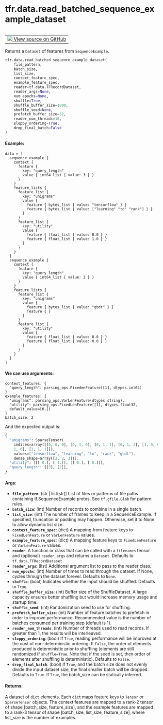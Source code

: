 <div itemscope itemtype="http://developers.google.com/ReferenceObject">
<meta itemprop="name" content="tfr.data.read_batched_sequence_example_dataset" />
<meta itemprop="path" content="Stable" />
</div>

# tfr.data.read_batched_sequence_example_dataset

<table class="tfo-notebook-buttons tfo-api" align="left">

<td>
  <a target="_blank" href="https://github.com/tensorflow/ranking/tree/master/tensorflow_ranking/python/data.py">
    <img src="https://www.tensorflow.org/images/GitHub-Mark-32px.png" />
    View source on GitHub
  </a>
</td></table>

Returns a `Dataset` of features from `SequenceExample`.

```python
tfr.data.read_batched_sequence_example_dataset(
    file_pattern,
    batch_size,
    list_size,
    context_feature_spec,
    example_feature_spec,
    reader=tf.data.TFRecordDataset,
    reader_args=None,
    num_epochs=None,
    shuffle=True,
    shuffle_buffer_size=1000,
    shuffle_seed=None,
    prefetch_buffer_size=32,
    reader_num_threads=10,
    sloppy_ordering=True,
    drop_final_batch=False
)
```

<!-- Placeholder for "Used in" -->

#### Example:

```
data = [
  sequence_example {
    context {
      feature {
        key: "query_length"
        value { int64_list { value: 3 } }
      }
    }
    feature_lists {
      feature_list {
        key: "unigrams"
        value {
          feature { bytes_list { value: "tensorflow" } }
          feature { bytes_list { value: ["learning" "to" "rank"] } }
        }
      }
      feature_list {
        key: "utility"
        value {
          feature { float_list { value: 0.0 } }
          feature { float_list { value: 1.0 } }
        }
      }
    }
  }
  sequence_example {
    context {
      feature {
        key: "query_length"
        value { int64_list { value: 2 } }
      }
    }
    feature_lists {
      feature_list {
        key: "unigrams"
        value {
          feature { bytes_list { value: "gbdt" } }
          feature { }
        }
      }
      feature_list {
        key: "utility"
        value {
          feature { float_list { value: 0.0 } }
          feature { float_list { value: 0.0 } }
        }
      }
    }
  }
]
```

#### We can use arguments:

```
context_features: {
  "query_length": parsing_ops.FixedenFeature([1], dtypes.int64)
}
example_features: {
  "unigrams": parsing_ops.VarLenFeature(dtypes.string),
  "utility": parsing_ops.FixedLenFeature([1], dtypes.float32,
  default_value=[0.])
}
batch_size: 2
```

And the expected output is:

```python
{
  "unigrams": SparseTensor(
    indices=array([[0, 0, 0], [0, 1, 0], [0, 1, 1], [0, 1, 2], [1, 0, 0], [1,
    1, 0], [1, 1, 1]]),
    values=["tensorflow", "learning", "to", "rank", "gbdt"],
    dense_shape=array([2, 2, 3])),
  "utility": [[[ 0.], [ 1.]], [[ 0.], [ 0.]]],
  "query_length": [[3], [2]],
}
```

#### Args:

*   <b>`file_pattern`</b>: (str | list(str)) List of files or patterns of file
    paths containing tf.SequenceExample protos. See `tf.gfile.Glob` for pattern
    rules.
*   <b>`batch_size`</b>: (int) Number of records to combine in a single batch.
*   <b>`list_size`</b>: (int) The number of frames to keep in a SequenceExample.
    If specified, truncation or padding may happen. Otherwise, set it to None to
    allow dynamic list size.
*   <b>`context_feature_spec`</b>: (dict) A mapping from feature keys to
    `FixedLenFeature` or `VarLenFeature` values.
*   <b>`example_feature_spec`</b>: (dict) A mapping feature keys to
    `FixedLenFeature` or `VarLenFeature` values.
*   <b>`reader`</b>: A function or class that can be called with a `filenames`
    tensor and (optional) `reader_args` and returns a `Dataset`. Defaults to
    `tf.data.TFRecordDataset`.
*   <b>`reader_args`</b>: (list) Additional argument list to pass to the reader
    class.
*   <b>`num_epochs`</b>: (int) Number of times to read through the dataset. If
    None, cycles through the dataset forever. Defaults to `None`.
*   <b>`shuffle`</b>: (bool) Indicates whether the input should be shuffled.
    Defaults to `True`.
*   <b>`shuffle_buffer_size`</b>: (int) Buffer size of the ShuffleDataset. A
    large capacity ensures better shuffling but would increase memory usage and
    startup time.
*   <b>`shuffle_seed`</b>: (int) Randomization seed to use for shuffling.
*   <b>`prefetch_buffer_size`</b>: (int) Number of feature batches to prefetch
    in order to improve performance. Recommended value is the number of batches
    consumed per training step (default is 1).
*   <b>`reader_num_threads`</b>: (int) Number of threads used to read records.
    If greater than 1, the results will be interleaved.
*   <b>`sloppy_ordering`</b>: (bool) If `True`, reading performance will be
    improved at the cost of non-deterministic ordering. If `False`, the order of
    elements produced is deterministic prior to shuffling (elements are still
    randomized if `shuffle=True`. Note that if the seed is set, then order of
    elements after shuffling is deterministic). Defaults to `False`.
*   <b>`drop_final_batch`</b>: (bool) If `True`, and the batch size does not
    evenly divide the input dataset size, the final smaller batch will be
    dropped. Defaults to `True`. If `True`, the batch_size can be statically
    inferred.

#### Returns:

A dataset of `dict` elements. Each `dict` maps feature keys to `Tensor` or
`SparseTensor` objects. The context features are mapped to a rank-2 tensor of
shape [batch_size, feature_size], and the example features are mapped to a
rank-3 tensor of shape [batch_size, list_size, feature_size], where list_size is
the number of examples.
